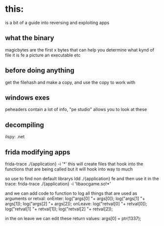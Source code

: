 # this:
is a bit of a guide into reversing and exploiting apps

## what the binary
magicbytes are the first x bytes that can help you determine what kynd of file it is fe a picture an executable etc

## before doing anything
get the filehash
and make a copy, and use the copy to work with

## windows exes
peheaders contain a lot of info, "pe studio" allows you to look at these

## decompiling
ilspy: .net

## frida modifying apps
frida-trace ./{application} -i '*'
this will create files that hook into the functions that are being called
but it will hook into way to much

so use to find non default librarys
ldd ./{application}
fe and then use it in the trace:
frida-trace ./{application} -i 'libaocgame.so!*'

and we can add code to function to log all things that are used as arguments or retval:
onEnter:
log("args[0] "+ args[0]);
log("args[1] "+ args[1]);
log("args[2] "+ args[2]);
onLeave:
log("retval[0] "+ retval[0]);
log("retval[1] "+ retval[1]);
log("retval[2] "+ retval[2]);

in the on leave 
we can edit these return values:
args[0] = ptr(1337);
